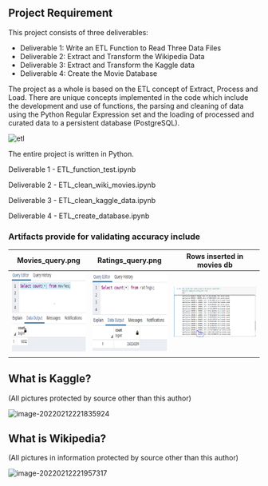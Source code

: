 

## Project Requirement

This project consists of three deliverables:

- Deliverable 1: Write an ETL Function to Read Three Data Files
- Deliverable 2: Extract and Transform the Wikipedia Data
- Deliverable 3: Extract and Transform the Kaggle data
- Deliverable 4: Create the Movie Database

The project as a whole is based on the ETL concept of Extract, Process and Load. There are unique concepts implemented in the code which include the development and use of functions, the parsing and cleaning of data using the Python Regular Expression set and the loading of processed and curated data to a persistent database (PostgreSQL).

![etl](C:\Rutgers\module-challenges\module-8\Resources\etl.PNG)

The entire project is written in Python.

Deliverable 1 - ETL_function_test.ipynb

Deliverable 2 - ETL_clean_wiki_movies.ipynb

Deliverable 3 - ETL_clean_kaggle_data.ipynb

Deliverable 4 -  ETL_create_database.ipynb

### Artifacts provide for validating accuracy include

| Movies_query.png                                             | Ratings_query.png                                            | Rows inserted in movies db                                   |
| ------------------------------------------------------------ | ------------------------------------------------------------ | ------------------------------------------------------------ |
| ![img](Resources/clip_image002.png) | ![img](Resources/clip_image004.png) | ![img](/Resources/clip_image006.png) |
|                                                              |                                                              |                                                              |

## What is Kaggle? 

(All pictures protected by source other than this author)

![image-20220212221835924](C:\Rutgers\module-challenges\module-8\Resources\Kaggle.png)



## What is Wikipedia?

(All pictures in information protected by source other than this author)

![image-20220212221957317](C:\Rutgers\module-challenges\module-8\Resources\wikipedia.png)

